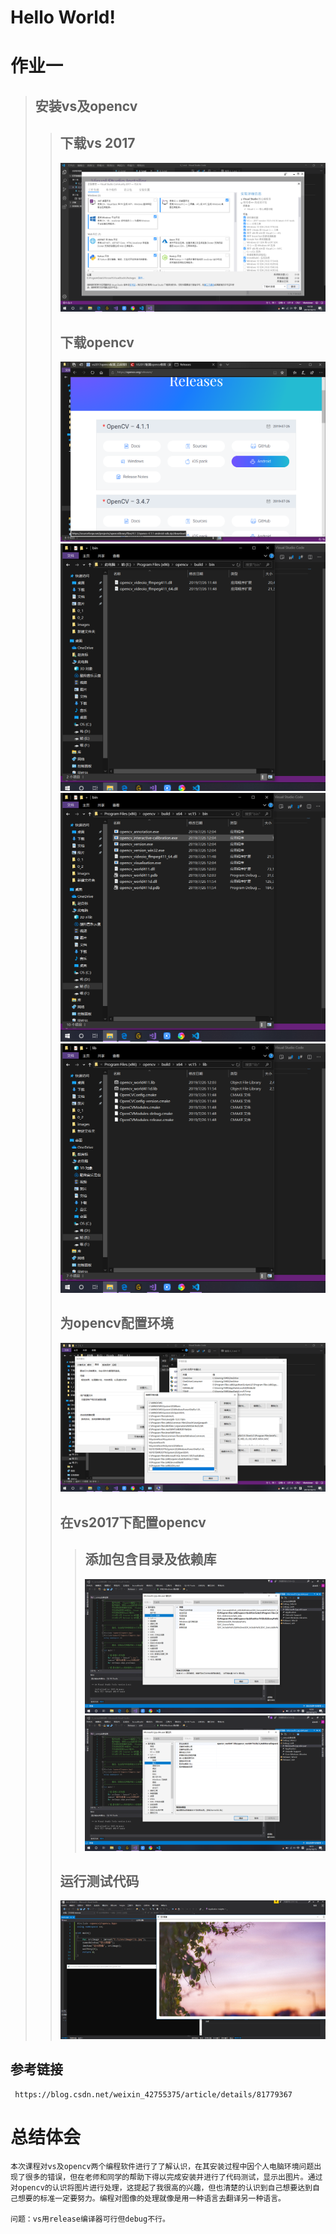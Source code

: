 # Hello World! 
# **作业一**
>## 安装vs及opencv
>>## 下载vs 2017
>>![](media\e.png)
>>## 下载opencv
>>![](media\aaa.png)
>>![](media\b.png)
>>![](media\c.png)
>>![](media\d.png)
>>## 为opencv配置环境
>>![](media\a.png)
>>## 在vs2017下配置opencv
>>>## 添加包含目录及依赖库
>>>![](media\f.png)
>>>![](media\g.png)
>>## 运行测试代码
>>![](media\aa.png)
## 参考链接
     https://blog.csdn.net/weixin_42755375/article/details/81779367

# **总结体会**
    本次课程对vs及opencv两个编程软件进行了了解认识，在其安装过程中因个人电脑环境问题出现了很多的错误，但在老师和同学的帮助下得以完成安装并进行了代码测试，显示出图片。通过对opencv的认识将图片进行处理，这提起了我很高的兴趣，但也清楚的认识到自己想要达到自己想要的标准一定要努力。编程对图像的处理就像是用一种语言去翻译另一种语言。
      
    问题：vs用release编译器可行但debug不行。


